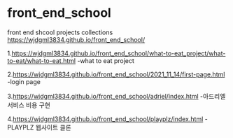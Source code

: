 # front_end_school
front end shcool projects collections
https://wjdgml3834.github.io/front_end_school/

1.https://wjdgml3834.github.io/front_end_school/what-to-eat_project/what-to-eat/what-to-eat.html 
-what to eat project

2.https://wjdgml3834.github.io/front_end_school/2021_11_14/first-page.html 
-login page

3.https://wjdgml3834.github.io/front_end_school/adriel/index.html
-아드리엘 서비스 비용 구현

4.https://wjdgml3834.github.io/front_end_school/playplz/index.html
-PLAYPLZ 웹사이트 클론
